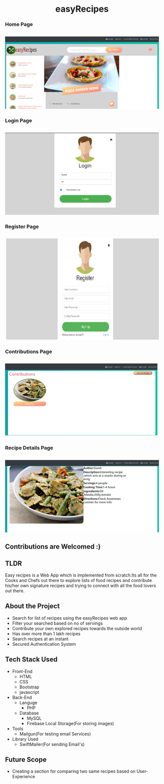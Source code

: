 # <center>**easyRecipes**</center>

### Home Page
![HomePage!](img/Home.png "EasyRecipes Home Page")
---
### Login Page
![Login Page!](img/Login.png "EasyRecipes Home Page")
---
### Register Page
![Register Page!](img/register.png "EasyRecipes Home Page")
---
### Contributions Page
![Contributions Page!](img/contributions.png "EasyRecipes Contributions Page")
---
### Recipe Details Page
![Recipe page!](img/recipeDetail.png "EasyRecipes Home Page")
---
## Contributions are Welcomed :)

## TLDR
Easy recipes is a Web App which is implemented from scratch.Its all for the Cooks and Chefs out there to explore lists of food recipes and contribute his/her own signature recipes and trying to connect with all the food lovers out there. 


## About the Project
- Search for list of recipes using the easyRecipes web app
- Filter your searched based on no of servings
- Contribute your own explored recipes towards the outside world
- Has over more than 1 lakh recipes
- Search recipes at an instant
- Secured Authentication System

## Tech Stack Used
- Front-End
    - HTML
    - CSS
    - Bootstrap
    - javascript
- Back-End
    - Languge
        - PHP
    - Database
        - MySQL
        - Firebase Local Storage(For storing images)
- Tools
    - Mailgun(For testing email Services)
- Library Used
    - SwiftMailer(For sending Email's)    

## Future Scope
- Creating a section for comparing two same recipes based on User-Experience